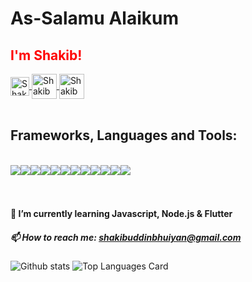 <div>
  <h1>As-Salamu Alaikum</h1>
  <h2 style="color: red">I'm Shakib!</h2>
  </div>

<div style="width: 100%, margin: auto, text-align: center">
<a href="https://www.facebook.com/profile.php?id=100011011868115">
<img align="center" alt="Shakib Uddin | Facebook" width="30px" src="https://github.com/paulrobertlloyd/socialmediaicons/blob/main/facebook-48x48.png"/>
</a>
<a href="https://shakibuddinbhuiyan.medium.com/">
<img align="center" alt="Shakib Uddin | Medium" width="40px" src="https://raw.githubusercontent.com/shinokada/shinokada/master/assets/medium.png"/>
</a>
<a href="https://www.hackerrank.com/Shakib__Uddin">
<img align="center" alt="Shakib Uddin | HackerRank" width="40px" src="https://upload.wikimedia.org/wikipedia/commons/thumb/4/40/HackerRank_Icon-1000px.png/220px-HackerRank_Icon-1000px.png"/>
</a>
  </div>
<br />
<h2>Frameworks, Languages and Tools:</h2>  
<br />
<div style="display: flex">
    <img src="https://img.shields.io/badge/-Java-CB3837?style=flat-square&logo=Java&logoColor=white"/>
    <img src="https://img.shields.io/badge/-Flutter-123F6D?style=flat-square&logo=Flutter&logoColor=white"/>
    <img src="https://img.shields.io/badge/-Android-222F29?style=flat-square&logo=Android&logoColor=white"/>
    <img src="https://img.shields.io/badge/-Javascript-A80030?style=flat-square&logo=Javascript&logoColor=white"/>
    <img src="https://img.shields.io/badge/-Python-4285F4?style=flat-square&logo=Python&logoColor=white"/>
    <img src="https://img.shields.io/badge/-Django-4285F4?style=flat-square&logo=Django&logoColor=white"/>
    <img src="https://img.shields.io/badge/-MySQL-F29111?style=flat-square&logo=MySQL&logoColor=white"/>
    <img src="https://img.shields.io/badge/-HTML5-E34F26?style=flat-square&logo=HTML5&logoColor=white"/>
    <img src="https://img.shields.io/badge/-CSS3-1572B6?style=flat-square&logo=CSS3&logoColor=white"/>
    <img src="https://img.shields.io/badge/-Visual%20Studio%20Code-23A9F2?style=flat-square&logo=Visual%20Studio%20Code&logoColor=white"/>
    <img src="https://img.shields.io/badge/-Github-181717?style=flat-square&logo=GitHub&logoColor=white"/>
    <img src="https://img.shields.io/badge/-Git-F44D27?style=flat-square&logo=Git&logoColor=white"/>

</div>
<br />
<br />

#### 🌱 I’m currently learning Javascript, Node.js & Flutter
##### 📫 How to reach me: shakibuddinbhuiyan@gmail.com

![Github stats](https://github-readme-stats.vercel.app/api?username=ShakibUddin&theme=highcontrast&show_icons=true&count_private=true)
![Top Languages Card](https://github-readme-stats.vercel.app/api/top-langs/?username=ShakibUddin&hide=powershell&theme=highcontrast)




